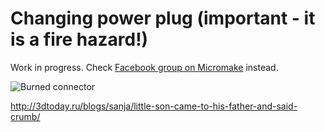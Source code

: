 # Changing power plug (important - it is a fire hazard!)

Work in progress. Check [Facebook group on Micromake](https://www.facebook.com/groups/173676226330714/) instead.

![Burned connector](http://3dtoday.ru/upload/main/151/IMG_1096.JPG)

http://3dtoday.ru/blogs/sanja/little-son-came-to-his-father-and-said-crumb/
